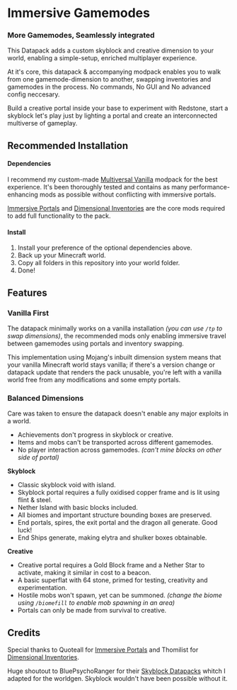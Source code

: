 # Immersive Gamemodes
### More Gamemodes, Seamlessly integrated
This Datapack adds a custom skyblock and creative dimension to your world, enabling a simple-setup, enriched multiplayer experience.

At it's core, this datapack & accompanying modpack enables you to walk from one gamemode-dimension to another, swapping inventories and gamemodes in the process. No commands, No GUI and No advanced config neccesary.

Build a creative portal inside your base to experiment with Redstone, start a skyblock let's play just by lighting a portal and create an interconnected multiverse of gameplay.


## Recommended Installation 
#### Dependencies
I recommend my custom-made [Multiversal Vanilla](https://modrinth.com/modpack/multiversalvanilla) modpack for the best experience. It's been thoroughly tested and contains as many performance-enhancing mods as possible without conflicting with immersive portals.

[Immersive Portals](https://github.com/iPortalTeam/ImmersivePortalsMod) and [Dimensional Inventories](https://modrinth.com/mod/dimensional-inventories) are the core mods required to add full functionality to the pack.

#### Install
1) Install your preference of the optional dependencies above.
2) Back up your Minecraft world.
3) Copy all folders in this repository into your world folder.
4) Done!


## Features
### Vanilla First
The datapack minimally works on a vanilla installation *(you can use `/tp` to swap dimensions)*, the recommended mods only enabling immersive travel between gamemodes using portals and inventory swapping.

This implementation using Mojang's inbuilt dimension system means that your vanilla Minecraft world stays vanilla; if there's a version change or datapack update that renders the pack unusable, you're left with a vanilla world free from any modifications and some empty portals.

### Balanced Dimensions
Care was taken to ensure the datapack doesn't enable any major exploits in a world.
- Achievements don't progress in skyblock or creative.
- Items and mobs can't be transported across different gamemodes. 
- No player interaction across gamemodes. *(can't mine blocks on other side of portal)*

**Skyblock**
- Classic skyblock void with island.
- Skyblock portal requires a fully oxidised copper frame and is lit using flint & steel.
- Nether Island with basic blocks included.
- All biomes and important structure bounding boxes are preserved.
- End portals, spires, the exit portal and the dragon all generate. Good luck! 
- End Ships generate, making elytra and shulker boxes obtainable.

**Creative**
- Creative portal requires a Gold Block frame and a Nether Star to activate, making it similar in cost to a beacon.
- A basic superflat with 64 stone, primed for testing, creativity and experimentation.
- Hostile mobs won't spawn, yet can be summoned. *(change the biome using `/biomefill` to enable mob spawning in an area)*
- Portals can only be made from survival to creative.

## Credits
Special thanks to Quoteall for [Immersive Portals](https://github.com/iPortalTeam/ImmersivePortalsMod) and Thomilist for [Dimensional Inventories](https://modrinth.com/mod/dimensional-inventories).

Huge shoutout to BluePsychoRanger for their [Skyblock Datapacks](https://github.com/BluePsychoRanger/SkyBlock_Collection) whitch I adapted for the worldgen. Skyblock wouldn't have been possible without it.
